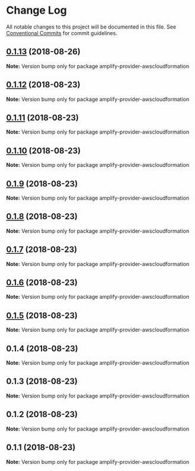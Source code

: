 # Change Log

All notable changes to this project will be documented in this file.
See [Conventional Commits](https://conventionalcommits.org) for commit guidelines.

<a name="0.1.13"></a>
## [0.1.13](https://github.com/aws-amplify/amplify-cli/compare/amplify-provider-awscloudformation@0.1.12...amplify-provider-awscloudformation@0.1.13) (2018-08-26)




**Note:** Version bump only for package amplify-provider-awscloudformation

<a name="0.1.12"></a>
## [0.1.12](https://github.com/aws-amplify/amplify-cli/compare/amplify-provider-awscloudformation@0.1.11...amplify-provider-awscloudformation@0.1.12) (2018-08-23)




**Note:** Version bump only for package amplify-provider-awscloudformation

<a name="0.1.11"></a>
## [0.1.11](https://github.com/aws-amplify/amplify-cli/compare/amplify-provider-awscloudformation@0.1.10...amplify-provider-awscloudformation@0.1.11) (2018-08-23)




**Note:** Version bump only for package amplify-provider-awscloudformation

<a name="0.1.10"></a>
## [0.1.10](https://github.com/aws-amplify/amplify-cli/compare/amplify-provider-awscloudformation@0.1.9...amplify-provider-awscloudformation@0.1.10) (2018-08-23)




**Note:** Version bump only for package amplify-provider-awscloudformation

<a name="0.1.9"></a>
## [0.1.9](https://github.com/aws-amplify/amplify-cli/compare/amplify-provider-awscloudformation@0.1.8...amplify-provider-awscloudformation@0.1.9) (2018-08-23)




**Note:** Version bump only for package amplify-provider-awscloudformation

<a name="0.1.8"></a>
## [0.1.8](https://github.com/aws-amplify/amplify-cli/compare/amplify-provider-awscloudformation@0.1.7...amplify-provider-awscloudformation@0.1.8) (2018-08-23)




**Note:** Version bump only for package amplify-provider-awscloudformation

<a name="0.1.7"></a>
## [0.1.7](https://github.com/aws-amplify/amplify-cli/compare/amplify-provider-awscloudformation@0.1.6...amplify-provider-awscloudformation@0.1.7) (2018-08-23)




**Note:** Version bump only for package amplify-provider-awscloudformation

<a name="0.1.6"></a>
## [0.1.6](https://github.com/aws-amplify/amplify-cli/compare/amplify-provider-awscloudformation@0.1.5...amplify-provider-awscloudformation@0.1.6) (2018-08-23)




**Note:** Version bump only for package amplify-provider-awscloudformation

<a name="0.1.5"></a>
## [0.1.5](https://github.com/aws-amplify/amplify-cli/compare/amplify-provider-awscloudformation@0.1.4...amplify-provider-awscloudformation@0.1.5) (2018-08-23)




**Note:** Version bump only for package amplify-provider-awscloudformation

<a name="0.1.4"></a>
## 0.1.4 (2018-08-23)




**Note:** Version bump only for package amplify-provider-awscloudformation

<a name="0.1.3"></a>
## 0.1.3 (2018-08-23)




**Note:** Version bump only for package amplify-provider-awscloudformation

<a name="0.1.2"></a>
## 0.1.2 (2018-08-23)




**Note:** Version bump only for package amplify-provider-awscloudformation

<a name="0.1.1"></a>
## 0.1.1 (2018-08-23)




**Note:** Version bump only for package amplify-provider-awscloudformation
